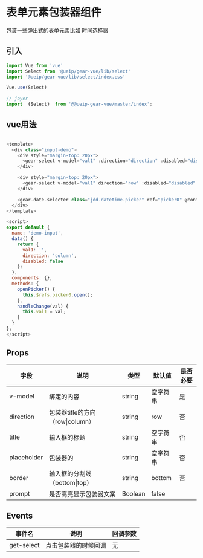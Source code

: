 # 表单元素包装器组件

包装一些弹出式的表单元素比如 时间选择器

## 引入

```javascript
import Vue from 'vue'
import Select from '@ueip/gear-vue/lib/select'
import '@ueip/gear-vue/lib/select/index.css'

Vue.use(Select)

// joyer
import  {Select}  from '@@ueip-gear-vue/master/index';
```

## vue用法

```javascript

<template>
  <div class="input-demo">
    <div style="margin-top: 20px">
      <gear-select v-model="val1" :direction="direction" :disabled="disabled" type="text" @get-select="openPicker" title="选择时间" prompt border="bottom"></gear-select>
    </div>

    <div style="margin-top: 20px">
      <gear-select v-model="val1" direction="row" :disabled="disabled" @get-select="openPicker" title="选择时间" :prompt="false" placeholder="请选择时间" border="bottom"></gear-select>
    </div>

    <gear-date-selecter class="jdd-datetime-picker" ref="picker0" @confirm="handleChange" type="YMD" />
  </div>
</template>

<script>
export default {
  name: 'demo-input',
  data() {
    return {
      val1: '',
      direction: 'column',
      disabled: false
    };
  },
  components: {},
  methods: {
    openPicker() {
      this.$refs.picker0.open();
    },
    handleChange(val) {
      this.val1 = val;
    }
  }
};
</script>


```

## Props

| 字段          | 说明                       | 类型      | 默认值    | 是否必要 |
| ----------- | ------------------------ | ------- | ------ | ---- |
| v-model     | 绑定的内容                    | string  | 空字符串   | 是    |
| direction   | 包装器title的方向（row\|column） | string  | row    | 否    |
| title       | 输入框的标题                   | string  | 空字符串   | 否    |
| placeholder | 包装器的                     | string  | 空字符串   | 否    |
| border      | 输入框的分割线（bottom\|top）     | string  | bottom | 否    |
| prompt      | 是否高亮显示包装器文案              | Boolean | false  |      |

## Events

| 事件名        | 说明         | 回调参数 |
| ---------- | ---------- | ---- |
| get-select | 点击包装器的时候回调 | 无    |